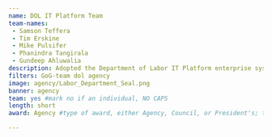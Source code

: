 ```yaml
---
name: DOL IT Platform Team
team-names: 
 - Samson Teffera
 - Tim Erskine
 - Mike Pulsifer
 - Phanindra Tangirala
 - Gundeep Ahluwalia
description: Adopted the Department of Labor IT Platform enterprise system, which links business processes and business intelligence with technology to deliver strategic capabilities. Their new approach to IT solutions increases inter-agency collaboration and improves the quality and efficiency of citizen-facing services. 
filters: GoG-team dol agency
image: agency/Labor_Department_Seal.png
banner: agency
team: yes #mark no if an individual, NO CAPS 
length: short
award: Agency #type of award, either Agency, Council, or President's; this is case sensitive so make sure to match the options listed exactly. This section generates the format of the card

---
```

